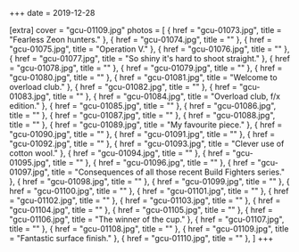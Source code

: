 +++
date = 2019-12-28

[extra]
cover = "gcu-01109.jpg"
photos = [
{ href = "gcu-01073.jpg", title = "Fearless Zeon hunters." },
{ href = "gcu-01074.jpg", title = "" },
{ href = "gcu-01075.jpg", title = "Operation V." },
{ href = "gcu-01076.jpg", title = "" },
{ href = "gcu-01077.jpg", title = "So shiny it's hard to shoot straight." },
{ href = "gcu-01078.jpg", title = "" },
{ href = "gcu-01079.jpg", title = "" },
{ href = "gcu-01080.jpg", title = "" },
{ href = "gcu-01081.jpg", title = "Welcome to overload club." },
{ href = "gcu-01082.jpg", title = "" },
{ href = "gcu-01083.jpg", title = "" },
{ href = "gcu-01084.jpg", title = "Overload club, f/x edition." },
{ href = "gcu-01085.jpg", title = "" },
{ href = "gcu-01086.jpg", title = "" },
{ href = "gcu-01087.jpg", title = "" },
{ href = "gcu-01088.jpg", title = "" },
{ href = "gcu-01089.jpg", title = "My favourite piece." },
{ href = "gcu-01090.jpg", title = "" },
{ href = "gcu-01091.jpg", title = "" },
{ href = "gcu-01092.jpg", title = "" },
{ href = "gcu-01093.jpg", title = "Clever use of cotton wool." },
{ href = "gcu-01094.jpg", title = "" },
{ href = "gcu-01095.jpg", title = "" },
{ href = "gcu-01096.jpg", title = "" },
{ href = "gcu-01097.jpg", title = "Consequences of all those recent Build Fighters series." },
{ href = "gcu-01098.jpg", title = "" },
{ href = "gcu-01099.jpg", title = "" },
{ href = "gcu-01100.jpg", title = "" },
{ href = "gcu-01101.jpg", title = "" },
{ href = "gcu-01102.jpg", title = "" },
{ href = "gcu-01103.jpg", title = "" },
{ href = "gcu-01104.jpg", title = "" },
{ href = "gcu-01105.jpg", title = "" },
{ href = "gcu-01106.jpg", title = "The winner of the cup." },
{ href = "gcu-01107.jpg", title = "" },
{ href = "gcu-01108.jpg", title = "" },
{ href = "gcu-01109.jpg", title = "Fantastic surface finish." },
{ href = "gcu-01110.jpg", title = "" },
]
+++
